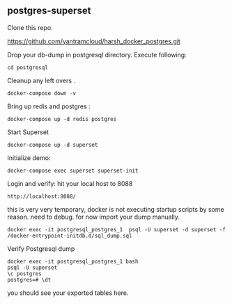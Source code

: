 ## postgres-superset
Clone this repo.

https://github.com/yantramcloud/harsh_docker_postgres.git

Drop your db-dump in postgresql directory.
Execute following:

	cd postgresql

Cleanup any left overs .
	
	docker-compose down -v
Bring up redis and postgres : 
    
    docker-compose up -d redis postgres
Start Superset
    
	docker-compose up -d superset
Initialize demo:

	docker-compose exec superset superset-init

Login and verify: hit your local host to 8088 
	
	http://localhost:8088/ 

this is very very temporary, docker is not executing startup scripts by some reason. need to debug. for now import your dump manually.

	docker exec -it postgresql_postgres_1  psql -U superset -d superset -f /docker-entrypoint-initdb.d/sql_dump.sql


Verify Postgresql dump
	
	docker exec -it postgresql_postgres_1 bash
	psql -U superset
	\c postgres
	postgres=# \dt
	
	
	
you should see your exported tables here.
